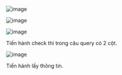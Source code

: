 ![image](https://github.com/user-attachments/assets/65456427-0e64-4454-b92e-af739fb1600e)

![image](https://github.com/user-attachments/assets/2a862363-d1c2-43fb-89fd-6f6ad23508a9)

![image](https://github.com/user-attachments/assets/286f6ef1-8e76-4c3e-b1b9-506f00fe964b)

Tiến hành check thì trong câu query có 2 cột.

![image](https://github.com/user-attachments/assets/f0d2f436-caa4-43f1-ad6e-5f9af642fd3b)

Tiến hành lấy thông tin.

